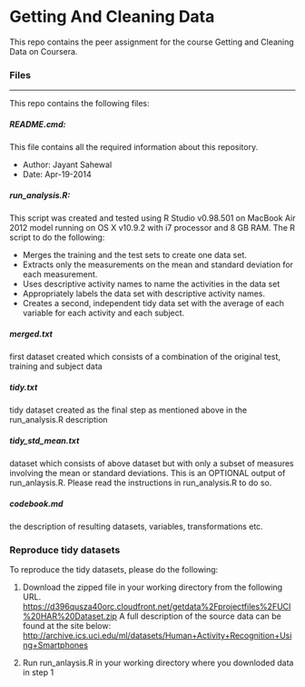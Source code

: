 # Getting And Cleaning Data
This repo contains the peer assignment for the course Getting and Cleaning Data on Coursera.

### Files
--------
This repo contains the following files:

##### README.cmd:
  This file contains all the required information about this repository.
  * Author: Jayant Sahewal
  * Date: Apr-19-2014

##### run_analysis.R:
  This script was created and tested using R Studio v0.98.501 on MacBook Air 2012 model running on OS X v10.9.2 with i7   processor and 8 GB RAM. The R script to do the following:
* Merges the training and the test sets to create one data set.
* Extracts only the measurements on the mean and standard deviation for each measurement. 
* Uses descriptive activity names to name the activities in the data set
* Appropriately labels the data set with descriptive activity names. 
* Creates a second, independent tidy data set with the average of each variable for each activity and each subject.

##### merged.txt
  first dataset created which consists of a combination of the original test, training and subject data
##### tidy.txt
  tidy dataset created as the final step as mentioned above in the run_analysis.R description
##### tidy_std_mean.txt
  dataset which consists of above dataset but with only a subset of measures involving the mean or standard deviations.   This is an OPTIONAL output of run_anlaysis.R. Please read the instructions in run_analysis.R to do so.
##### codebook.md
  the description of resulting datasets, variables, transformations etc.

### Reproduce tidy datasets

To reproduce the tidy datasets, please do the following:

1. Download the zipped file in your working directory from the following URL.                                 https://d396qusza40orc.cloudfront.net/getdata%2Fprojectfiles%2FUCI%20HAR%20Dataset.zip
A full description of the source data can be found at the site below:
http://archive.ics.uci.edu/ml/datasets/Human+Activity+Recognition+Using+Smartphones

2. Run run_anlaysis.R in your working directory where you downloded data in step 1
